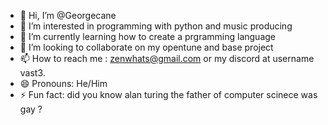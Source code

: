 - 👋 Hi, I’m @Georgecane
- 👀 I’m interested in programming with python and music producing
- 🌱 I’m currently learning how to create a prgramming language
- 💞️ I’m looking to collaborate on my opentune and base project
- 📫 How to reach me : zenwhats@gmail.com or my discord at username vast3.
- 😄 Pronouns: He/Him
- ⚡ Fun fact: did you know alan turing the
   father of computer scinece was gay ?
